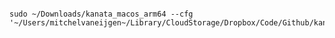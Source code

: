 ```sudo kanata --cfg your-config.kbd

sudo ~/Downloads/kanata_macos_arm64 --cfg '~/Users/mitchelvaneijgen~/Library/CloudStorage/Dropbox/Code/Github/kanata/internal.kbd'
```